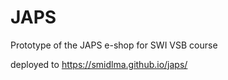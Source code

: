 # JAPS

Prototype of the JAPS e-shop for SWI VSB course 

deployed to https://smidlma.github.io/japs/


